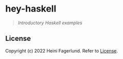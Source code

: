 # hey-haskell

> *Introductory Haskell examples*

## License
Copyright (c) 2022 Heini Fagerlund. Refer to [License](https://github.com/hfagerlund/hey-haskell/blob/main/LICENSE).
